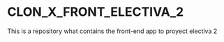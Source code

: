 # CLON_X_FRONT_ELECTIVA_2
This is a repository what contains the front-end app to proyect electiva 2 
